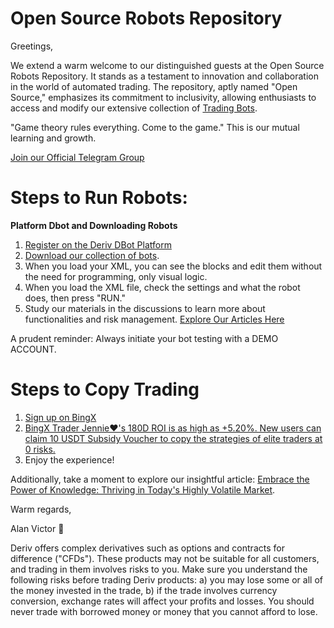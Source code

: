 # Open Source Robots Repository

Greetings,

We extend a warm welcome to our distinguished guests at the Open Source Robots Repository. It stands as a testament to innovation and collaboration in the world of automated trading. The repository, aptly named "Open Source," emphasizes its commitment to inclusivity, allowing enthusiasts to access and modify our extensive collection of [Trading Bots](https://track.deriv.com/_h1BT0Uryldi34Ib7uprVbWNd7ZgqdRLk/1/). 

"Game theory rules everything. Come to the game." This is our mutual learning and growth.

[Join our Official Telegram Group](https://t.me/superbinarybots)

# Steps to Run Robots:

**Platform Dbot and Downloading Robots**
1. [Register on the Deriv DBot Platform](https://track.deriv.com/_h1BT0Uryldi34Ib7uprVbWNd7ZgqdRLk/1/)
2. [Download our collection of bots](https://github.com/alanvito1/Binary-Robots/archive/refs/heads/master.zip).
3. When you load your XML, you can see the blocks and edit them without the need for programming, only visual logic.
4. When you load the XML file, check the settings and what the robot does, then press "RUN."
5. Study our materials in the discussions to learn more about functionalities and risk management. [Explore Our Articles Here](https://github.com/alanvito1/Binary-Robots/discussions)

A prudent reminder: Always initiate your bot testing with a DEMO ACCOUNT.

# Steps to Copy Trading 
1. [Sign up on BingX](https://bingx.com/partner/avre/30CtTw)
2. [BingX Trader Jennie❤️'s 180D ROI is as high as +5.20%. New users can claim 10 USDT Subsidy Voucher to copy the strategies of elite traders at 0 risks.](https://bingx.com/int/2puEPN)
3. Enjoy the experience!

Additionally, take a moment to explore our insightful article: [Embrace the Power of Knowledge: Thriving in Today's Highly Volatile Market](https://www.dinheiroedestinos.com.br/2023/06/embrace-power-of-knowledge-thriving-in.html).

Warm regards,

Alan Victor 🚀

Deriv offers complex derivatives such as options and contracts for difference ("CFDs"). These products may not be suitable for all customers, and trading in them involves risks to you. Make sure you understand the following risks before trading Deriv products: a) you may lose some or all of the money invested in the trade, b) if the trade involves currency conversion, exchange rates will affect your profits and losses. You should never trade with borrowed money or money that you cannot afford to lose.
